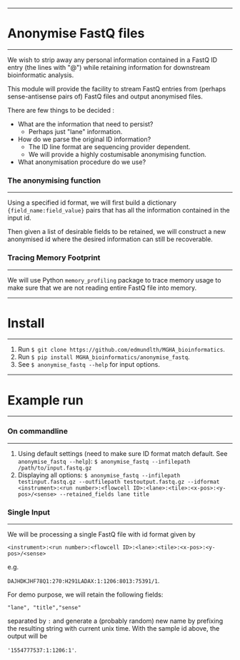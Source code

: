 ----
# Anonymise FastQ files
----
We wish to strip away any personal information contained in a FastQ ID entry (the lines with "@") while retaining information for downstream bioinformatic analysis. 

This module will provide the facility to stream FastQ entries from (perhaps sense-antisense pairs of) FastQ files and output anonymised files.  

There are few things to be decided : 
  - What are the information that need to persist? 
    - Perhaps just "lane" information. 
  - How do we parse the original ID information? 
    - The ID line format are sequencing provider dependent. 
    - We will provide a highly costumisable anonymising function. 
  - What anonymisation procedure do we use? 


### The anonymising function
----
Using a specified id format, we will first build a dictionary `{field_name:field_value}` pairs that has all the information contained in the input id.  

Then given a list of desirable fields to be retained, we will construct a new anonymised id where the desired information can still be recoverable. 



### Tracing Memory Footprint
---
We will use Python `memory_profiling` package to trace memory usage to make sure that we are not reading entire FastQ file into memory. 





----
# Install
----
1. Run `$ git clone https://github.com/edmundlth/MGHA_bioinformatics`. 
2. Run `$ pip install MGHA_bioinformatics/anonymise_fastq`. 
3. See `$ anonymise_fastq --help` for input options. 

----
# Example run
----
### On commandline
----
1. Using default settings (need to make sure ID format match default. See `anonymise_fastq --help`): 
`$ anonymise_fastq --infilepath /path/to/input.fastq.gz`
2. Displaying all options: 
`$ anonymise_fastq --infilepath testinput.fastq.gz --outfilepath testoutput.fastq.gz --idformat <instrument>:<run number>:<flowcell ID>:<lane>:<tile>:<x-pos>:<y-pos>/<sense> --retained_fields lane title`

### Single Input
----
We will be processing a single FastQ file with id format given by  

```<instrument>:<run number>:<flowcell ID>:<lane>:<tile>:<x-pos>:<y-pos>/<sense>```  

e.g. 

```DAJHDKJHF78Q1:270:H291LADAX:1:1206:8013:75391/1```. 

For demo purpose, we will retain the following fields: 

`"lane", "title","sense"`

separated by `:` and generate a (probably random) new name by prefixing the resulting string with current unix time. With the sample id above, the output will be

`'1554777537:1:1206:1'`. 